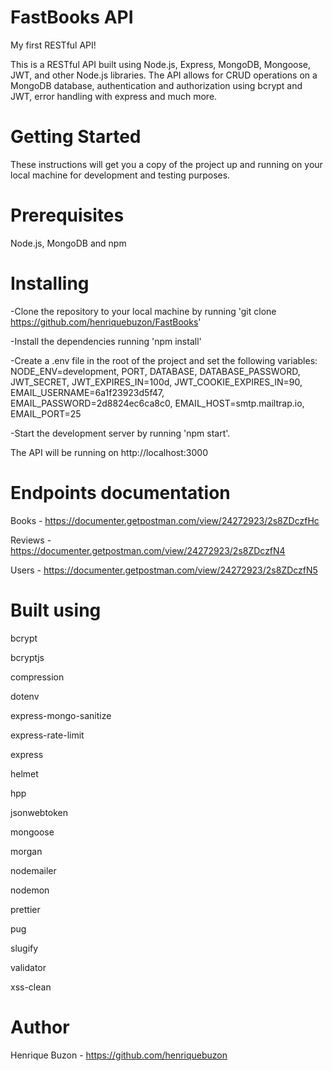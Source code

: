 # FastBooks API

My first RESTful API!

This is a RESTful API built using Node.js, Express, MongoDB, Mongoose, JWT, and other Node.js libraries. The API allows for CRUD operations on a MongoDB database, authentication and authorization using bcrypt and JWT, error handling with express and much more. 

# Getting Started
These instructions will get you a copy of the project up and running on your local machine for development and testing purposes.

# Prerequisites
Node.js, MongoDB and npm

# Installing
-Clone the repository to your local machine by running 'git clone https://github.com/henriquebuzon/FastBooks'

-Install the dependencies running 'npm install'

-Create a .env file in the root of the project and set the following variables:
NODE_ENV=development, PORT, DATABASE, DATABASE_PASSWORD, JWT_SECRET, JWT_EXPIRES_IN=100d, JWT_COOKIE_EXPIRES_IN=90, EMAIL_USERNAME=6a1f23923d5f47, EMAIL_PASSWORD=2d8824ec6ca8c0, EMAIL_HOST=smtp.mailtrap.io, EMAIL_PORT=25
  
-Start the development server by running 'npm start'.

The API will be running on http://localhost:3000

# Endpoints documentation
Books - https://documenter.getpostman.com/view/24272923/2s8ZDczfHc

Reviews - https://documenter.getpostman.com/view/24272923/2s8ZDczfN4

Users - https://documenter.getpostman.com/view/24272923/2s8ZDczfN5

# Built using
bcrypt

bcryptjs

compression

dotenv

express-mongo-sanitize

express-rate-limit

express

helmet

hpp

jsonwebtoken

mongoose

morgan

nodemailer

nodemon

prettier

pug

slugify

validator

xss-clean

# Author
Henrique Buzon - https://github.com/henriquebuzon
